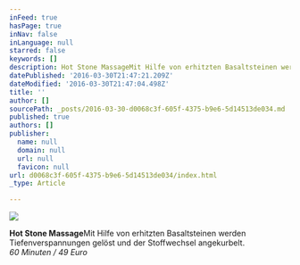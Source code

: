 ```yaml
---
inFeed: true
hasPage: true
inNav: false
inLanguage: null
starred: false
keywords: []
description: Hot Stone MassageMit Hilfe von erhitzten Basaltsteinen werden Tiefenverspannungen gelöst und der Stoffwechsel angekurbelt.60 Minuten / 49 Euro
datePublished: '2016-03-30T21:47:21.209Z'
dateModified: '2016-03-30T21:47:04.498Z'
title: ''
author: []
sourcePath: _posts/2016-03-30-d0068c3f-605f-4375-b9e6-5d14513de034.md
published: true
authors: []
publisher:
  name: null
  domain: null
  url: null
  favicon: null
url: d0068c3f-605f-4375-b9e6-5d14513de034/index.html
_type: Article

---
```

![](https://the-grid-user-content.s3-us-west-2.amazonaws.com/65581d7f-d790-41d3-a28b-4f8193e55c29.png)

**Hot Stone Massage**Mit Hilfe von erhitzten Basaltsteinen werden Tiefenverspannungen gelöst und der Stoffwechsel angekurbelt.  
_60 Minuten / 49 Euro_